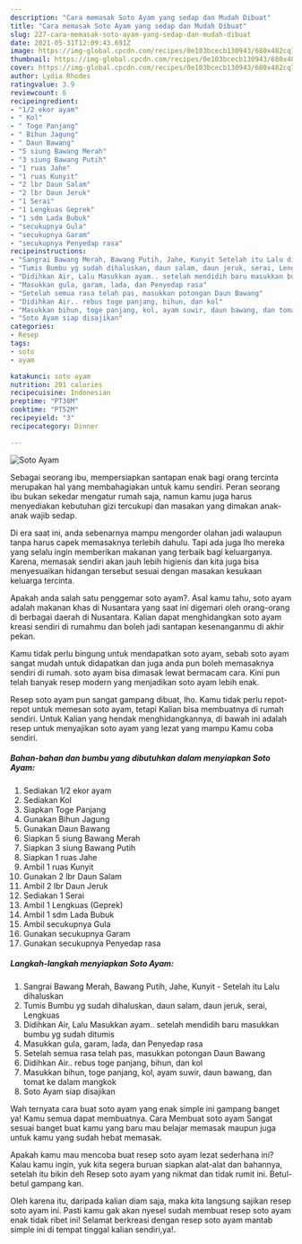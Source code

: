 ```yaml
---
description: "Cara memasak Soto Ayam yang sedap dan Mudah Dibuat"
title: "Cara memasak Soto Ayam yang sedap dan Mudah Dibuat"
slug: 227-cara-memasak-soto-ayam-yang-sedap-dan-mudah-dibuat
date: 2021-05-31T12:09:43.691Z
image: https://img-global.cpcdn.com/recipes/0e103bcecb130943/680x482cq70/soto-ayam-foto-resep-utama.jpg
thumbnail: https://img-global.cpcdn.com/recipes/0e103bcecb130943/680x482cq70/soto-ayam-foto-resep-utama.jpg
cover: https://img-global.cpcdn.com/recipes/0e103bcecb130943/680x482cq70/soto-ayam-foto-resep-utama.jpg
author: Lydia Rhodes
ratingvalue: 3.9
reviewcount: 6
recipeingredient:
- "1/2 ekor ayam"
- " Kol"
- " Toge Panjang"
- " Bihun Jagung"
- " Daun Bawang"
- "5 siung Bawang Merah"
- "3 siung Bawang Putih"
- "1 ruas Jahe"
- "1 ruas Kunyit"
- "2 lbr Daun Salam"
- "2 lbr Daun Jeruk"
- "1 Serai"
- "1 Lengkuas Geprek"
- "1 sdm Lada Bubuk"
- "secukupnya Gula"
- "secukupnya Garam"
- "secukupnya Penyedap rasa"
recipeinstructions:
- "Sangrai Bawang Merah, Bawang Putih, Jahe, Kunyit Setelah itu Lalu dihaluskan"
- "Tumis Bumbu yg sudah dihaluskan, daun salam, daun jeruk, serai, Lengkuas"
- "Didihkan Air, Lalu Masukkan ayam.. setelah mendidih baru masukkan bumbu yg sudah ditumis"
- "Masukkan gula, garam, lada, dan Penyedap rasa"
- "Setelah semua rasa telah pas, masukkan potongan Daun Bawang"
- "Didihkan Air.. rebus toge panjang, bihun, dan kol"
- "Masukkan bihun, toge panjang, kol, ayam suwir, daun bawang, dan tomat ke dalam mangkok"
- "Soto Ayam siap disajikan"
categories:
- Resep
tags:
- soto
- ayam

katakunci: soto ayam 
nutrition: 201 calories
recipecuisine: Indonesian
preptime: "PT38M"
cooktime: "PT52M"
recipeyield: "3"
recipecategory: Dinner

---
```



![Soto Ayam](https://img-global.cpcdn.com/recipes/0e103bcecb130943/680x482cq70/soto-ayam-foto-resep-utama.jpg)

Sebagai seorang ibu, mempersiapkan santapan enak bagi orang tercinta merupakan hal yang membahagiakan untuk kamu sendiri. Peran seorang ibu bukan sekedar mengatur rumah saja, namun kamu juga harus menyediakan kebutuhan gizi tercukupi dan masakan yang dimakan anak-anak wajib sedap.

Di era  saat ini, anda sebenarnya mampu mengorder olahan jadi walaupun tanpa harus capek memasaknya terlebih dahulu. Tapi ada juga lho mereka yang selalu ingin memberikan makanan yang terbaik bagi keluarganya. Karena, memasak sendiri akan jauh lebih higienis dan kita juga bisa menyesuaikan hidangan tersebut sesuai dengan masakan kesukaan keluarga tercinta. 



Apakah anda salah satu penggemar soto ayam?. Asal kamu tahu, soto ayam adalah makanan khas di Nusantara yang saat ini digemari oleh orang-orang di berbagai daerah di Nusantara. Kalian dapat menghidangkan soto ayam kreasi sendiri di rumahmu dan boleh jadi santapan kesenanganmu di akhir pekan.

Kamu tidak perlu bingung untuk mendapatkan soto ayam, sebab soto ayam sangat mudah untuk didapatkan dan juga anda pun boleh memasaknya sendiri di rumah. soto ayam bisa dimasak lewat bermacam cara. Kini pun telah banyak resep modern yang menjadikan soto ayam lebih enak.

Resep soto ayam pun sangat gampang dibuat, lho. Kamu tidak perlu repot-repot untuk memesan soto ayam, tetapi Kalian bisa membuatnya di rumah sendiri. Untuk Kalian yang hendak menghidangkannya, di bawah ini adalah resep untuk menyajikan soto ayam yang lezat yang mampu Kamu coba sendiri.

<!--inarticleads1-->

##### Bahan-bahan dan bumbu yang dibutuhkan dalam menyiapkan Soto Ayam:

1. Sediakan 1/2 ekor ayam
1. Sediakan  Kol
1. Siapkan  Toge Panjang
1. Gunakan  Bihun Jagung
1. Gunakan  Daun Bawang
1. Siapkan 5 siung Bawang Merah
1. Siapkan 3 siung Bawang Putih
1. Siapkan 1 ruas Jahe
1. Ambil 1 ruas Kunyit
1. Gunakan 2 lbr Daun Salam
1. Ambil 2 lbr Daun Jeruk
1. Sediakan 1 Serai
1. Ambil 1 Lengkuas (Geprek)
1. Ambil 1 sdm Lada Bubuk
1. Ambil secukupnya Gula
1. Gunakan secukupnya Garam
1. Gunakan secukupnya Penyedap rasa




<!--inarticleads2-->

##### Langkah-langkah menyiapkan Soto Ayam:

1. Sangrai Bawang Merah, Bawang Putih, Jahe, Kunyit - Setelah itu Lalu dihaluskan
1. Tumis Bumbu yg sudah dihaluskan, daun salam, daun jeruk, serai, Lengkuas
1. Didihkan Air, Lalu Masukkan ayam.. setelah mendidih baru masukkan bumbu yg sudah ditumis
1. Masukkan gula, garam, lada, dan Penyedap rasa
1. Setelah semua rasa telah pas, masukkan potongan Daun Bawang
1. Didihkan Air.. rebus toge panjang, bihun, dan kol
1. Masukkan bihun, toge panjang, kol, ayam suwir, daun bawang, dan tomat ke dalam mangkok
1. Soto Ayam siap disajikan




Wah ternyata cara buat soto ayam yang enak simple ini gampang banget ya! Kamu semua dapat membuatnya. Cara Membuat soto ayam Sangat sesuai banget buat kamu yang baru mau belajar memasak maupun juga untuk kamu yang sudah hebat memasak.

Apakah kamu mau mencoba buat resep soto ayam lezat sederhana ini? Kalau kamu ingin, yuk kita segera buruan siapkan alat-alat dan bahannya, setelah itu bikin deh Resep soto ayam yang nikmat dan tidak rumit ini. Betul-betul gampang kan. 

Oleh karena itu, daripada kalian diam saja, maka kita langsung sajikan resep soto ayam ini. Pasti kamu gak akan nyesel sudah membuat resep soto ayam enak tidak ribet ini! Selamat berkreasi dengan resep soto ayam mantab simple ini di tempat tinggal kalian sendiri,ya!.

